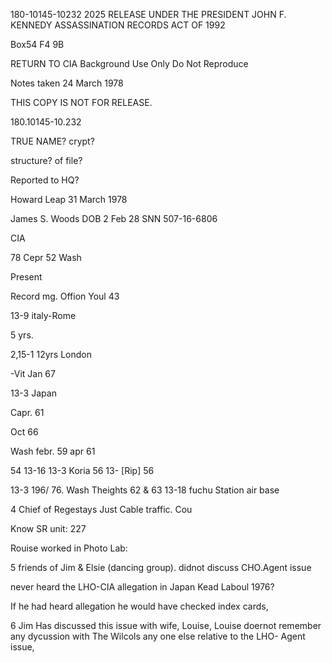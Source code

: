 180-10145-10232
2025 RELEASE UNDER THE PRESIDENT JOHN F. KENNEDY ASSASSINATION RECORDS ACT OF 1992

Box54
F4
9B

RETURN TO CIA
Background Use Only
Do Not Reproduce

Notes taken 24 March 1978

THIS COPY IS NOT
FOR RELEASE.

180.10145-10.232

TRUE NAME?
crypt?

structure?
of
file?

Reported to HQ?

Howard Leap
31 March 1978

James S. Woods
DOB 2 Feb 28
SNN 507-16-6806

CIA

78 Cepr 52
Wash

Present

Record mg. Offion
Youl 43

13-9
italy-Rome

5 yrs.

2,15-1
12yrs London

-Vit
Jan 67

13-3
Japan

Capr. 61

Oct 66

Wash
febr. 59
apr 61

54
13-16
13-3
Koria
56
13-
[Rip]
56

13-3
196/ 76.
Wash Theights
62 & 63
13-18
fuchu Station
air base

4
Chief of Regestays
Just Cable traffic.
Cou

Know SR
unit:
227

Rouise worked
in Photo
Lab:

5
friends of
Jim & Elsie
(dancing group).
didnot discuss
CHO.Agent
issue

never heard the
LHO-CIA
allegation in
Japan Kead
Laboul 1976?

If he had
heard allegation
he would have
checked index
cards,

6
Jim Has discussed
this issue with
wife, Louise,
Louise doernot
remember any
dycussion with
The Wilcols any
one else relative to
the LHO- Agent
issue,
